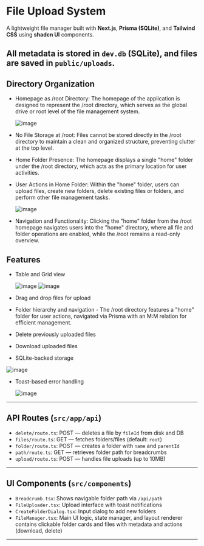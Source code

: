# File Upload System

A lightweight file manager built with **Next.js**, **Prisma (SQLite)**, and **Tailwind CSS** using **shadcn UI** components.




All metadata is stored in `dev.db` (SQLite), and files are saved in `public/uploads`.
---

## Directory Organization 

- Homepage as /root Directory: The homepage of the application is designed to represent the /root directory, which serves as the global drive or root level of the file management system.

  ![image](https://github.com/user-attachments/assets/b1e61f03-2d8c-46cc-a751-7255fa9eadd2)

- No File Storage at /root: Files cannot be stored directly in the /root directory to maintain a clean and organized structure, preventing clutter at the top level.
- Home Folder Presence: The homepage displays a single "home" folder under the /root directory, which acts as the primary location for user activities.
- User Actions in Home Folder: Within the "home" folder, users can upload files, create new folders, delete existing files or folders, and perform other file management tasks.

  ![image](https://github.com/user-attachments/assets/99fa7fca-34aa-4fba-ac93-ad9679826807)
  
- Navigation and Functionality: Clicking the "home" folder from the /root homepage navigates users into the "home" directory, where all file and folder operations are enabled, while the /root remains a read-only overview.

## Features

- Table and Grid view

  ![image](https://github.com/user-attachments/assets/c5601d89-9614-40fc-b03c-f893e9645580)
  ![image](https://github.com/user-attachments/assets/484439a2-114b-4db4-89c5-b2ed56b806d4)

- Drag and drop files for upload

- Folder hierarchy and navigation - The /root directory features a "home" folder for user actions, navigated via Prisma with an M:M relation for efficient management.
- Delete previously uploaded files
- Download uploaded files
-  SQLite-backed storage

  ![image](https://github.com/user-attachments/assets/bde5f550-f4a6-4a10-92c5-0752fafc685a)


- Toast-based error handling

  ![image](https://github.com/user-attachments/assets/8bd60b45-445b-4770-bbf6-ba500f87cd91)


---


## API Routes (`src/app/api`)

- `delete/route.ts`: POST — deletes a file by `fileId` from disk and DB
- `files/route.ts`: GET — fetches folders/files (default: `root`)
- `folder/route.ts`: POST — creates a folder with `name` and `parentId`
- `path/route.ts`: GET — retrieves folder path for breadcrumbs
- `upload/route.ts`: POST — handles file uploads (up to 10MB)

---

## UI Components (`src/components`)

- `Breadcrumb.tsx`: Shows navigable folder path via `/api/path`
- `FileUploader.tsx`: Upload interface with toast notifications
- `CreateFolderDialog.tsx`: Input dialog to add new folders
- `FileManager.tsx`: Main UI logic, state manager, and layout renderer contains clickable folder cards and files with metadata and actions (download, delete)
---


